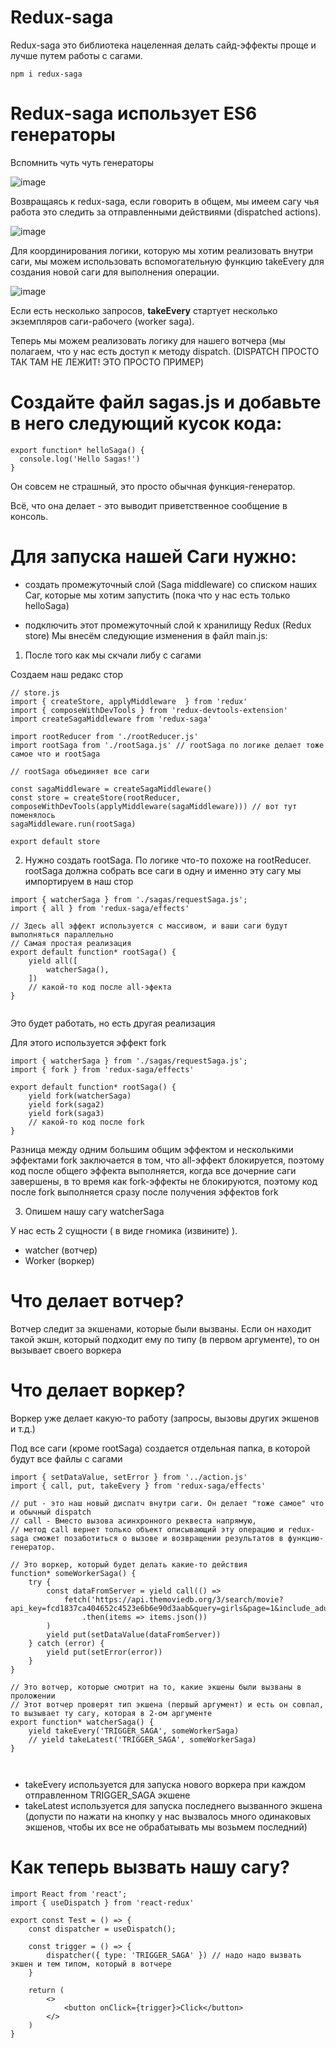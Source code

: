 # Redux-saga

Redux-saga это библиотека нацеленная делать сайд-эффекты проще и лучше путем работы с сагами.

```
npm i redux-saga

```

# Redux-saga использует ES6 генераторы

Вспомнить чуть чуть генераторы

![image](https://user-images.githubusercontent.com/16369478/115796529-a4eb1580-a3da-11eb-92ad-b5c7ea2d0642.png)


Возвращаясь к redux-saga, если говорить в общем, мы имеем сагу чья работа это следить за отправленными действиями (dispatched actions).

![image](https://user-images.githubusercontent.com/16369478/115796700-f4c9dc80-a3da-11eb-844d-ccd826885b4c.png)

Для координирования логики, которую мы хотим реализовать внутри саги, мы можем использовать вспомогательную функцию takeEvery для создания новой саги для выполнения операции.

![image](https://user-images.githubusercontent.com/16369478/115796922-5db15480-a3db-11eb-9175-a776b9aaf77a.png)

Если есть несколько запросов, **takeEvery** стартует несколько экземпляров саги-рабочего (worker saga).

Теперь мы можем реализовать логику для нашего вотчера (мы полагаем, что у нас есть доступ к методу dispatch. (DISPATCH ПРОСТО ТАК ТАМ НЕ ЛЕЖИТ! ЭТО ПРОСТО ПРИМЕР)





# Создайте файл sagas.js и добавьте в него следующий кусок кода:

```
export function* helloSaga() {
  console.log('Hello Sagas!')
}

```

Он совсем не страшный, это просто обычная функция-генератор. 

Всё, что она делает - это выводит приветственное сообщение в консоль.

# Для запуска нашей Саги нужно:

- создать промежуточный слой (Saga middleware) со списком наших Саг, которые мы хотим запустить (пока что у нас есть только helloSaga)

- подключить этот промежуточный слой к хранилищу Redux (Redux store)
Мы внесём следующие изменения в файл main.js:


1. После того как мы скчали либу с сагами

Создаем наш редакс стор

```
// store.js
import { createStore, applyMiddleware  } from 'redux'
import { composeWithDevTools } from 'redux-devtools-extension'
import createSagaMiddleware from 'redux-saga'

import rootReducer from './rootReducer.js'
import rootSaga from './rootSaga.js' // rootSaga по логике делает тоже самое что и rootSaga

// rootSaga объединяет все саги 

const sagaMiddleware = createSagaMiddleware()
const store = createStore(rootReducer, composeWithDevTools(applyMiddleware(sagaMiddleware))) // вот тут поменялось
sagaMiddleware.run(rootSaga)

export default store

```

2. Нужно создать rootSaga. По логике что-то похоже на rootReducer. rootSaga должна собрать все саги в одну и именно эту сагу мы импортируем в наш стор

```
import { watcherSaga } from './sagas/requestSaga.js';
import { all } from 'redux-saga/effects'

// Здесь all эффект используется с массивом, и ваши саги будут выполняться параллельно
// Самая простая реализация
export default function* rootSaga() {
    yield all([
        watcherSaga(),
    ])
    // какой-то код после all-эфекта
}


```

Это будет работать, но есть другая реализация 

Для этого используется эффект fork

```
import { watcherSaga } from './sagas/requestSaga.js';
import { fork } from 'redux-saga/effects'

export default function* rootSaga() {
    yield fork(watcherSaga)
    yield fork(saga2)
    yield fork(saga3)
    // какой-то код после fork
}

```

Разница между одним большим общим эффектом и несколькими эффектами fork заключается в том, что all-эффект блокируется, поэтому код после общего эффекта выполняется, когда все дочерние саги завершены, в то время как fork-эффекты не блокируются, поэтому код после fork выполняется сразу после получения эффектов fork

3. Опишем нашу сагу watcherSaga

У нас есть 2 сущности ( в виде гномика (извините) ). 

- watcher (вотчер)
- Worker (воркер)

# Что делает вотчер?

Вотчер следит за экшенами, которые были вызваны. Если он находит такой экшн, который подходит ему по типу (в первом аргументе), то он вызывает своего воркера

# Что делает воркер?

Воркер уже делает какую-то работу (запросы, вызовы других экшенов и т.д.)

Под все саги (кроме rootSaga) создается отдельная папка, в которой будут все файлы с сагами

```
import { setDataValue, setError } from '../action.js'
import { call, put, takeEvery } from 'redux-saga/effects'

// put - это наш новый диспатч внутри саги. Он делает "тоже самое" что и обычный dispatch
// call - Вместо вызова асинхронного реквеста напрямую, 
// метод call вернет только объект описывающий эту операцию и redux-saga сможет позаботиться о вызове и возвращении результатов в функцию-генератор.

// Это воркер, который будет делать какие-то действия
function* someWorkerSaga() {
    try {
        const dataFromServer = yield call(() => 
            fetch('https://api.themoviedb.org/3/search/movie?api_key=fcd1837ca404652c4523e6b6e90d3aab&query=girls&page=1&include_adult=true')
                .then(items => items.json())
        )
        yield put(setDataValue(dataFromServer))
    } catch (error) {
        yield put(setError(error))
    }
}

// Это вотчер, которые смотрит на то, какие экшены были вызваны в проложении
// Этот вотчер проверят тип экшена (первый аргумент) и есть он совпал, то вызывает ту сагу, которая в 2-ом аргументе
export function* watcherSaga() {
    yield takeEvery('TRIGGER_SAGA', someWorkerSaga)
    // yield takeLatest('TRIGGER_SAGA', someWorkerSaga)
}



```

- takeEvery используется для запуска нового воркера при каждом отправленном TRIGGER_SAGA экшене
- takeLatest используется для запуска последнего вызванного экшена (допусти по нажати на кнопку у нас вызвалось много одинаковых экшенов, чтобы их все не обрабатывать мы возьмем последний)

# Как теперь вызвать нашу сагу?

```
import React from 'react';
import { useDispatch } from 'react-redux'

export const Test = () => {
    const dispatcher = useDispatch();

    const trigger = () => {
        dispatcher({ type: 'TRIGGER_SAGA' }) // надо надо вызвать экшен и тем типом, который в вотчере
    }

    return (
        <>
            <button onClick={trigger}>Click</button>
        </>
    )
}

```

